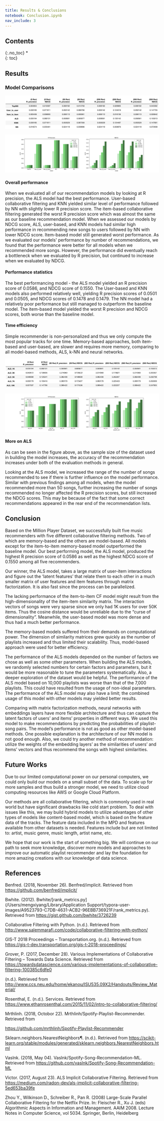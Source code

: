 ```yaml
---
title: Results & Conclusions
notebook: Conclusion.ipynb
nav_include: 3
---
```


## Contents
{:.no_toc}
*  
{: toc}

## Results

### Model Comparisons

![models_table](notebooks/fig/models_table.png)

![Model_comparision](notebooks/fig/Model_comparision.png)

#### Overall performance

When we evaluated all of our recommendation models by looking at R precision, the ALS model had the best performance. User-based collaborative filtering and KNN yielded similar level of performance followed by NN with slightly lower R precision score. The item-based collaborative filtering generated the worst R precision score which was almost the same as our baseline recommendation model. When we assessed our models by NDCG score, ALS, user-based, and KNN models had similar high performance in recommending new songs to users followed by NN with lower NDCG score. Item-based model still generated worst performance. As we evaluated our models' performance by number of  recommendations, we found that the performance were better for all models when we recommended more songs. However, the performance did eventually reach a bottleneck when we evaluated by R precision, but continued to increase when we evaluated by NDCG.

#### Performance statistics

The best performancing model - the ALS model yielded an R precision score of 0.0586, and NDCG score of 0.1550. The User-based and KNN models also performed relatively well, yielding R precision scores of 0.0501 and 0.0505, and NDCG scores of 0.1478 and 0.1479. The NN model had a relatively poor performance but still managed to outperform the baseline model. The item-based model yielded the worst R precision and NDCG scores, both worse than the baseline model. 

#### Time efficiency

Simple recommender is non-personalized and thus we only compute the most popular tracks for one time. Memory-based approaches, both item-based and user-based, are slower and requires more memory, comparing to all model-based methods, ALS, k-NN and neural networks.



![ALS_table](notebooks/fig/ALS_table.png)

![](notebooks/fig/ALS_comparision.png)



#### More on ALS

As can be seen in the figure above, as the sample size of the dataset used in building the model increases, the accuracy of the recommendation increases under both of the evaluation methods in general. 

Looking at the ALS model, we increased the range of the number of songs recommended to see if there is further influence on the model performance. Similar with previous findings among all models, when the model recommended more than 50 songs, further increasing the number of songs recommended no longer affected the R precision scores, but still increased the NDCG scores. This may be because of the fact that some correct recommendations appeared in the rear end of the recommendation lists.

## Conclusion

Based on the Million Player Dataset, we successfully built five music recommenders with five different collaborative filtering methods. Two of which are memory-based and the others are model-based. All models except for the item-to-item memory-based model outperformed the baseline model. Our best performing model, the ALS model, produced the highest R precision score of 0.0586 as well as the highest NDCG score of 0.1550 among all five recommenders.

Our winner, the ALS model, takes a large matrix of user-item interactions and figure out the ‘latent features’ that relate them to each other in a much smaller matrix of user features and item features through matrix factorization. It is also fast since the process can be parallelized.

The lacking performance of the item-to-item CF model might result from the high-dimensionality of the item-item similarity matrix. The interaction vectors of songs were very sparse since we only had 1K users for over 50K items. Thus the cosine distance would be unreliable due to the “curse of dimensionality”. Meanwhile, the user-based model was more dense and thus had a much better performance.

The memory-based models suffered from their demands on computational power. The dimension of similarity matrices grew quickly as the number of playlists increased and thus limited their scalability. Thus, model-based approach were used for better efficiency.

The performance of the ALS models depended on the number of factors we chose as well as some other parameters. When building the ALS models, we randomly selected numbers for certain factors and parameters, but it would be more reasonable to tune the parameters systematically. Also, a deeper exploration of the dataset would be helpful. The performance of the ALS model based on 10,000 playlists was worse than that of the 7,000 playlists. This could have resulted from the usage of non-ideal parameters. The performance of the ALS model may also have a limit; the combined usage of this model with other models may yielded better results.

Comparing with matrix factorization methods, neural networks with embeddings layers have more flexible architecture and thus can capture the latent factors of users’ and items’ properties in different ways. We used this model to make recommendations by predicting the probabilities of playlist-song pairs. The model’s performance is not as good as other model-based methods. One possible explanation is the architecture of our NN model is not good enough. Also, we could try another method of recommendation: utilize the weights of the embedding layers’ as the similarities of users’ and items’ vectors and thus recommend the songs with highest similarities. 

## Future Works

Due to our limited computational power on our personal computers, we could only build our models on a small subset of the data. To scale up for more samples and thus build a stronger model, we need to utilize cloud computing resources like AWS or Google Cloud Platform.

Our methods are all collaborative filtering, which is commonly used in real world but have significant drawbacks like cold start problem. To deal with issues like this, we may build hybrid models to utilize advantages of other types of models like content-based model, which is based on the feature data of the tracks. The feature data included in the MPD and features available from other datasets is needed. Features include but are not limited to: artist, music genre, music length, artist name, etc.

We hope that our work is the start of something big. We will continue on our path to seek more knowledge, discover more models and approaches to improve our automatic playlist recommender and lay the foundation for more amazing creations with our knowledge of data science.

## References

Benfred. (2018, November 26). Benfred/implicit. Retrieved from https://github.com/benfred/implicit/

Bwhite. (2012). Bwhite/[rank_metrics.py](/Users/mengxiyang/Library/Application Support/typora-user-images/A9523793-C7DB-4631-ACB2-96EBB736921F/rank_metrics.py). Retrieved from <https://gist.github.com/bwhite/3726239>

Collaborative Filtering with Python. (n.d.). Retrieved from http://www.salemmarafi.com/code/collaborative-filtering-with-python/

GIS-T 2018 Proceedings – Transportation.org. (n.d.). Retrieved from <https://gis-t-dev.transportation.org/gis-t-2018-proceedings/>

Grover, P. (2017, December 28). Various Implementations of Collaborative Filtering – Towards Data Science. Retrieved from <https://towardsdatascience.com/various-implementations-of-collaborative-filtering-100385c6dfe0>

(n.d.). Retrieved from http://www.ccs.neu.edu/home/ekanou/ISU535.09X2/Handouts/Review_Material/

Rosenthal, E. (n.d.). Services. Retrieved from https://www.ethanrosenthal.com/2015/11/02/intro-to-collaborative-filtering/

Mrthlinh. (2018, Octobor 22). Mrthlinh/Spotify-Playlist-Recommender. Retrieved from

<https://github.com/mrthlinh/Spotify-Playlist-Recommender>

Sklearn.neighbors.NearestNeighbors¶. (n.d.). Retrieved from https://scikit-learn.org/stable/modules/generated/sklearn.neighbors.NearestNeighbors.html

Vaslnk. (2018, May 04). Vaslnk/Spotify-Song-Recommendation-ML. Retrieved from https://github.com/vaslnk/Spotify-Song-Recommendation-ML

Victor. (2017, August 23). ALS Implicit Collaborative Filtering. Retrieved from <https://medium.com/radon-dev/als-implicit-collaborative-filtering-5ed653ba39fe>

Zhou Y., Wilkinson D., Schreiber R., Pan R. (2008) Large-Scale Parallel Collaborative Filtering for the Netflix Prize. In: Fleischer R., Xu J. (eds) Algorithmic Aspects in Information and Management. AAIM 2008. Lecture Notes in Computer Science, vol 5034. Springer, Berlin, Heidelberg

